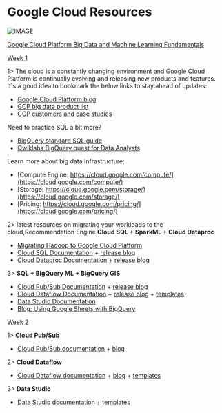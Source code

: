 
# Google Cloud Resources

![IMAGE](https://miro.medium.com/max/2113/1*zVYsG6L_uuBpi7ShAIjYWg.png)

[Google Cloud Platform Big Data and Machine Learning Fundamentals]()


[Week 1]()


1> The cloud is a constantly changing environment and Google Cloud Platform is continually evolving and releasing new products and features. It's a good idea to bookmark the below links to stay ahead of updates:
- [Google Cloud Platform blog](https://cloud.google.com/blog/products)
- [GCP big data product list](https://cloud.google.com/products/big-data/)
- [GCP customers and case studies](https://cloud.google.com/customers/#/)

Need to practice SQL a bit more?
- [BigQuery standard SQL guide](https://cloud.google.com/bigquery/docs/reference/standard-sql/)
- [Qwiklabs BigQuery quest for Data Analysts](https://www.qwiklabs.com/quests/55)

Learn more about big data infrastructure:
- [Compute Engine: https://cloud.google.com/compute/](https://cloud.google.com/compute/)
- [Storage: https://cloud.google.com/storage/](https://cloud.google.com/storage/)
- [Pricing: https://cloud.google.com/pricing/](https://cloud.google.com/pricing/)


2> latest resources on migrating your workloads to the cloud,Recommendation Engine **Cloud SQL + SparkML + Cloud Dataproc**
- [Migrating Hadoop to Google Cloud Platform](https://cloud.google.com/solutions/migration/hadoop/hadoop-gcp-migration-overview)
- [Cloud SQL Documentation](https://cloud.google.com/blog/products/databases/) + [release blog](https://cloud.google.com/blog/products/databases/)
- [Cloud Dataproc Documentation](https://cloud.google.com/dataproc/) + [release blog](https://cloud.google.com/blog/products/dataproc)

3>  **SQL + BigQuery ML + BigQuery GIS**
- [Cloud Pub/Sub Documentation](https://cloud.google.com/pubsub/) + [release blog](https://cloud.google.com/pubsub/docs/release-notes)
- [Cloud Dataflow Documentation](https://cloud.google.com/dataflow/) + [release blog](https://cloud.google.com/blog/products/data-analytics/) + [templates](https://cloud.google.com/dataflow/docs/guides/templates/provided-templates)
- [Data Studio Documentation](https://developers.google.com/datastudio/)
- [Blog: Using Google Sheets with BigQuery](https://cloud.google.com/blog/products/g-suite/connecting-bigquery-and-google-sheets-to-help-with-hefty-data-analysis)


[Week 2]()


1>  **Cloud Pub/Sub**
- [Cloud Pub/Sub documentation](https://cloud.google.com/pubsub/docs/) + [blog](https://cloud.google.com/pubsub/docs/release-notes)

2> **Cloud Dataflow** 
- [Cloud Dataflow documentation](https://cloud.google.com/dataflow/docs/) + [blog](https://cloud.google.com/blog/products/data-analytics) + [templates](https://github.com/GoogleCloudPlatform/DataflowTemplates/)

3> **Data Studio**
- [Data Studio documentation](https://developers.google.com/datastudio/) + [templates](https://datastudiogallery.appspot.com/gallery)







